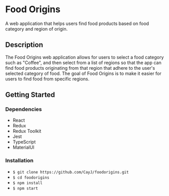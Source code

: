 # Food Origins

A web application that helps users find food products based on food category and region of origin.


## Description

The Food Origins web application allows for users to select a food category such as "Coffee", and then select from a 
list of regions so that the app can find food products originating from that region that adhere to the user's selected
category of food. The goal of Food Origins is to make it easier for users to find food from specific regions.

## Getting Started

### Dependencies

* React
* Redux
* Redux Toolkit
* Jest
* TypeScript
* MaterialUI

### Installation

* `$ git clone https://github.com/CayJ/foodorigins.git`
* `$ cd foodorigins`
* `$ npm install`
* `$ npm start`
